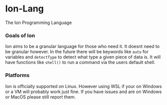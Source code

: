 # Ion-Lang
The Ion Programming Language

### Goals of Ion
Ion aims to be a granular language for those who need it. It doesnt need to be granular however. In the future there will be keywords like `auto` for variables and `detectType` to detect what type a given piece of data is. It will have functions like `shell()` to run a command via the users default shell.

### Platforms

Ion is officially supported on Linux. However using WSL if your on Windows or a VM will probably work just fine. If you have issues and are on Windows or MacOS please still report them.
